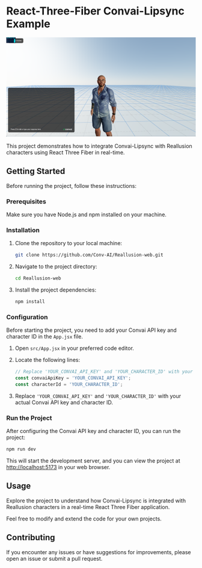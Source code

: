 # React-Three-Fiber Convai-Lipsync Example

![Reallusion Convai Lipsync](/public/Reallusion.png)

This project demonstrates how to integrate Convai-Lipsync with Reallusion characters using React Three Fiber in real-time.

## Getting Started

Before running the project, follow these instructions:

### Prerequisites

Make sure you have Node.js and npm installed on your machine.

### Installation

1. Clone the repository to your local machine:

   ```bash
   git clone https://github.com/Conv-AI/Reallusion-web.git
   ```

2. Navigate to the project directory:

   ```bash
   cd Reallusion-web
   ```

3. Install the project dependencies:

   ```bash
   npm install
   ```

### Configuration

Before starting the project, you need to add your Convai API key and character ID in the `App.jsx` file.

1. Open `src/App.jsx` in your preferred code editor.

2. Locate the following lines:

   ```jsx
   // Replace 'YOUR_CONVAI_API_KEY' and 'YOUR_CHARACTER_ID' with your Convai API key and character ID
   const convaiApiKey = 'YOUR_CONVAI_API_KEY';
   const characterId = 'YOUR_CHARACTER_ID';
   ```

3. Replace `'YOUR_CONVAI_API_KEY'` and `'YOUR_CHARACTER_ID'` with your actual Convai API key and character ID.

### Run the Project

After configuring the Convai API key and character ID, you can run the project:

```bash
npm run dev
```

This will start the development server, and you can view the project at [http://localhost:5173](http://localhost:5172) in your web browser.

## Usage

Explore the project to understand how Convai-Lipsync is integrated with Reallusion characters in a real-time React Three Fiber application.

Feel free to modify and extend the code for your own projects.

## Contributing

If you encounter any issues or have suggestions for improvements, please open an issue or submit a pull request.

